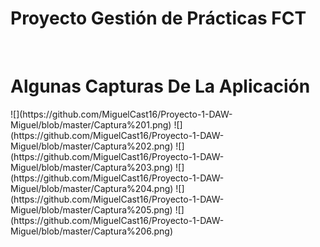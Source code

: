 <h1>Proyecto Gestión de Prácticas FCT </h1>
<br>



<h1>Algunas Capturas De La Aplicación </h1>
![](https://github.com/MiguelCast16/Proyecto-1-DAW-Miguel/blob/master/Captura%201.png)
![](https://github.com/MiguelCast16/Proyecto-1-DAW-Miguel/blob/master/Captura%202.png)
![](https://github.com/MiguelCast16/Proyecto-1-DAW-Miguel/blob/master/Captura%203.png)
![](https://github.com/MiguelCast16/Proyecto-1-DAW-Miguel/blob/master/Captura%204.png)
![](https://github.com/MiguelCast16/Proyecto-1-DAW-Miguel/blob/master/Captura%205.png)
![](https://github.com/MiguelCast16/Proyecto-1-DAW-Miguel/blob/master/Captura%206.png)
